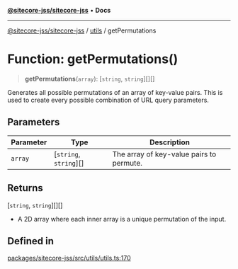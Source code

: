 [**@sitecore-jss/sitecore-jss**](../../README.md) • **Docs**

***

[@sitecore-jss/sitecore-jss](../../README.md) / [utils](../README.md) / getPermutations

# Function: getPermutations()

> **getPermutations**(`array`): [`string`, `string`][][]

Generates all possible permutations of an array of key-value pairs.
This is used to create every possible combination of URL query parameters.

## Parameters

| Parameter | Type | Description |
| ------ | ------ | ------ |
| `array` | [`string`, `string`][] | The array of key-value pairs to permute. |

## Returns

[`string`, `string`][][]

- A 2D array where each inner array is a unique permutation of the input.

## Defined in

[packages/sitecore-jss/src/utils/utils.ts:170](https://github.com/Sitecore/xmc-jss-dev/blob/f739f952c1ea1be244446f2466e23085eb12739b/packages/sitecore-jss/src/utils/utils.ts#L170)
